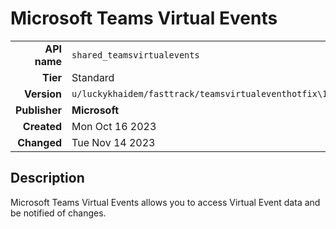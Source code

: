 # Microsoft Teams Virtual Events
| | |
|-:|-|
|**API name**|`shared_teamsvirtualevents`|
|**Tier**|Standard|
|**Version**|`u/luckykhaidem/fasttrack/teamsvirtualeventhotfix\1.0.1669.3514`|
|**Publisher**|**Microsoft**|
|**Created**|Mon Oct 16 2023|
|**Changed**|Tue Nov 14 2023|

## Description
Microsoft Teams Virtual Events allows you to access Virtual Event data and be notified of changes.
